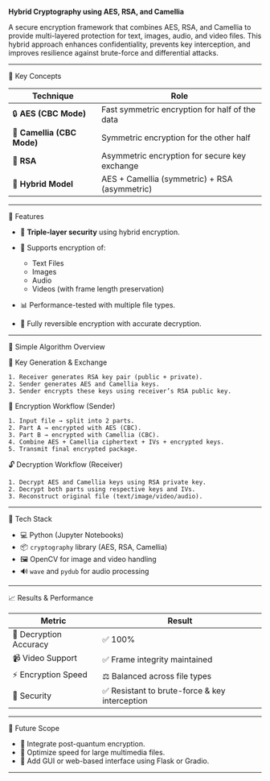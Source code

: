 **Hybrid Cryptography using AES, RSA, and Camellia**

A secure encryption framework that combines AES, RSA, and Camellia to provide multi-layered protection for text, images, audio, and video files. This hybrid approach enhances confidentiality, prevents key interception, and improves resilience against brute-force and differential attacks.

---

🧠 Key Concepts

| Technique                  | Role                                           |
| -------------------------- | ---------------------------------------------- |
| 🔒 **AES (CBC Mode)**      | Fast symmetric encryption for half of the data |
| 🔐 **Camellia (CBC Mode)** | Symmetric encryption for the other half        |
| 🔑 **RSA**                 | Asymmetric encryption for secure key exchange  |
| 🧬 **Hybrid Model**        | AES + Camellia (symmetric) + RSA (asymmetric)  |

---

🚀 Features

* 🔐 **Triple-layer security** using hybrid encryption.
* 📂 Supports encryption of:

  * Text Files
  * Images
  * Audio
  * Videos (with frame length preservation)
* 📊 Performance-tested with multiple file types.
* 🔄 Fully reversible encryption with accurate decryption.

---

🧪 Simple Algorithm Overview

🔑 Key Generation & Exchange

```text
1. Receiver generates RSA key pair (public + private).
2. Sender generates AES and Camellia keys.
3. Sender encrypts these keys using receiver’s RSA public key.
```

🔄 Encryption Workflow (Sender)

```text
1. Input file → split into 2 parts.
2. Part A → encrypted with AES (CBC).
3. Part B → encrypted with Camellia (CBC).
4. Combine AES + Camellia ciphertext + IVs + encrypted keys.
5. Transmit final encrypted package.
```

🔓 Decryption Workflow (Receiver)

```text
1. Decrypt AES and Camellia keys using RSA private key.
2. Decrypt both parts using respective keys and IVs.
3. Reconstruct original file (text/image/video/audio).
```

---

🧰 Tech Stack

* 💻 Python (Jupyter Notebooks)
* 📦 `cryptography` library (AES, RSA, Camellia)
* 🖼️ OpenCV for image and video handling
* 🔊 `wave` and `pydub` for audio processing

---

📈 Results & Performance

| Metric                 | Result                                        |
| ---------------------- | --------------------------------------------- |
| 🔄 Decryption Accuracy | ✅ 100%                                        |
| 📹 Video Support       | ✅ Frame integrity maintained                  |
| ⚡ Encryption Speed     | ⚖️ Balanced across file types                 |
| 🔐 Security            | ✅ Resistant to brute-force & key interception |


---

🧠 Future Scope

* 🧬 Integrate post-quantum encryption.
* 🚅 Optimize speed for large multimedia files.
* 🔁 Add GUI or web-based interface using Flask or Gradio.

--- 
